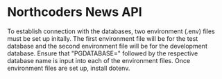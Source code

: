 # Northcoders News API

To establish connection with the databases, two environment (.env) files must be set up initally. 
The first environment file will be for the test database and the second environment file will be for the development database. 
Ensure that "PGDATABASE=" followed by the respective database name is input into each of the environment files. 
Once environment files are set up, install dotenv.

